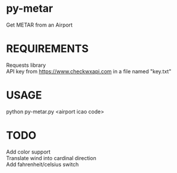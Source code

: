 # py-metar
Get METAR from an Airport
# REQUIREMENTS
Requests library<br>
API key from https://www.checkwxapi.com in a file named "key.txt"
# USAGE
python py-metar.py \<airport icao code\>
# TODO
Add color support<br>
Translate wind into cardinal direction<br>
Add fahrenheit/celsius switch
